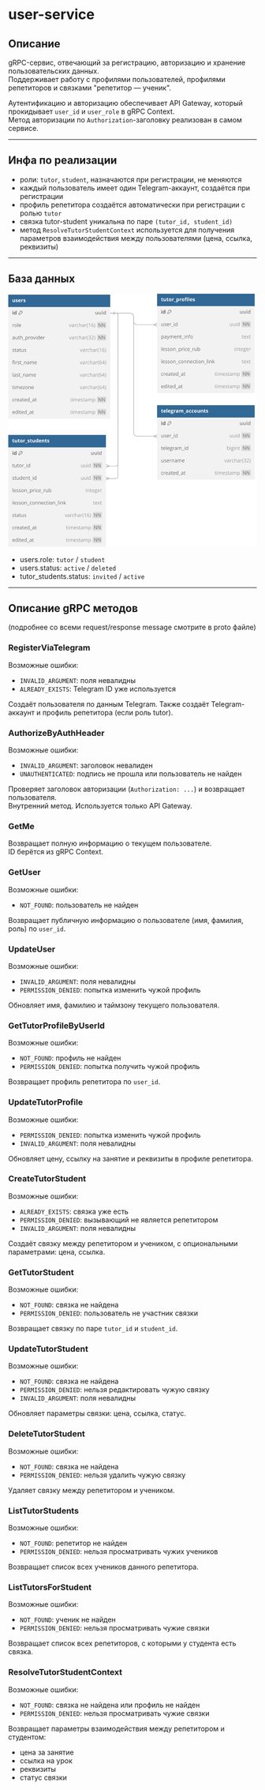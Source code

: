 # user-service

## Описание

gRPC-сервис, отвечающий за регистрацию, авторизацию и хранение пользовательских данных.  
Поддерживает работу с профилями пользователей, профилями репетиторов и связками "репетитор — ученик".

Аутентификацию и авторизацию обеспечивает API Gateway, который прокидывает `user_id` и `user_role` в gRPC Context.  
Метод авторизации по `Authorization`-заголовку реализован в самом сервисе.

---

## Инфа по реализации

- роли: `tutor`, `student`, назначаются при регистрации, не меняются
- каждый пользователь имеет один Telegram-аккаунт, создаётся при регистрации
- профиль репетитора создаётся автоматически при регистрации с ролью `tutor`
- связка tutor-student уникальна по паре `(tutor_id, student_id)`
- метод `ResolveTutorStudentContext` используется для получения параметров взаимодействия между пользователями (цена, ссылка, реквизиты)

---

## База данных

![image](db.svg)

- users.role: `tutor` / `student`
- users.status: `active` / `deleted`
- tutor_students.status: `invited` / `active`

---

## Описание gRPC методов

(подробнее со всеми request/response message смотрите в proto файле)

### RegisterViaTelegram
Возможные ошибки:
- `INVALID_ARGUMENT`: поля невалидны
- `ALREADY_EXISTS`: Telegram ID уже используется

Создаёт пользователя по данным Telegram. Также создаёт Telegram-аккаунт и профиль репетитора (если роль tutor).

### AuthorizeByAuthHeader
Возможные ошибки:
- `INVALID_ARGUMENT`: заголовок невалиден
- `UNAUTHENTICATED`: подпись не прошла или пользователь не найден

Проверяет заголовок авторизации (`Authorization: ...`) и возвращает пользователя.  
Внутренний метод. Используется только API Gateway.

### GetMe
Возвращает полную информацию о текущем пользователе.  
ID берётся из gRPC Context.

### GetUser
Возможные ошибки:
- `NOT_FOUND`: пользователь не найден

Возвращает публичную информацию о пользователе (имя, фамилия, роль) по `user_id`.

### UpdateUser
Возможные ошибки:
- `INVALID_ARGUMENT`: поля невалидны
- `PERMISSION_DENIED`: попытка изменить чужой профиль

Обновляет имя, фамилию и таймзону текущего пользователя.

### GetTutorProfileByUserId
Возможные ошибки:
- `NOT_FOUND`: профиль не найден
- `PERMISSION_DENIED`: попытка получить чужой профиль

Возвращает профиль репетитора по `user_id`.

### UpdateTutorProfile
Возможные ошибки:
- `PERMISSION_DENIED`: попытка изменить чужой профиль
- `INVALID_ARGUMENT`: поля невалидны

Обновляет цену, ссылку на занятие и реквизиты в профиле репетитора.

### CreateTutorStudent
Возможные ошибки:
- `ALREADY_EXISTS`: связка уже есть
- `PERMISSION_DENIED`: вызывающий не является репетитором
- `INVALID_ARGUMENT`: поля невалидны

Создаёт связку между репетитором и учеником, с опциональными параметрами: цена, ссылка.

### GetTutorStudent
Возможные ошибки:
- `NOT_FOUND`: связка не найдена
- `PERMISSION_DENIED`: пользователь не участник связки

Возвращает связку по паре `tutor_id` и `student_id`.

### UpdateTutorStudent
Возможные ошибки:
- `NOT_FOUND`: связка не найдена
- `PERMISSION_DENIED`: нельзя редактировать чужую связку
- `INVALID_ARGUMENT`: поля невалидны

Обновляет параметры связки: цена, ссылка, статус.

### DeleteTutorStudent
Возможные ошибки:
- `NOT_FOUND`: связка не найдена
- `PERMISSION_DENIED`: нельзя удалить чужую связку

Удаляет связку между репетитором и учеником.

### ListTutorStudents
Возможные ошибки:
- `NOT_FOUND`: репетитор не найден
- `PERMISSION_DENIED`: нельзя просматривать чужих учеников

Возвращает список всех учеников данного репетитора.

### ListTutorsForStudent
Возможные ошибки:
- `NOT_FOUND`: ученик не найден
- `PERMISSION_DENIED`: нельзя просматривать чужие связки

Возвращает список всех репетиторов, с которыми у студента есть связка.


### ResolveTutorStudentContext
Возможные ошибки:
- `NOT_FOUND`: связка не найдена или профиль не найден
- `PERMISSION_DENIED`: нельзя просматривать чужие связки

Возвращает параметры взаимодействия между репетитором и студентом:
- цена за занятие
- ссылка на урок
- реквизиты
- статус связки

